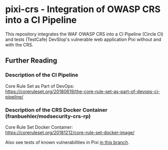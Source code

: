 # pixi-crs - Integration of OWASP CRS into a CI Pipeline 

This repository integrates the WAF OWASP CRS into a CI Pipeline (Circle CI) and tests (TestCafe) DevSlop's vulnerable web application Pixi without and with the CRS.

## Further Reading

### Description of the CI Pipeline
Core Rule Set as Part of DevOps:     
https://coreruleset.org/20180619/the-core-rule-set-as-part-of-devops-ci-pipeline/

### Description of the CRS Docker Container (franbuehler/modsecurity-crs-rp)
Core Rule Set Docker Container:  
https://coreruleset.org/20181212/core-rule-set-docker-image/

Also see tests of known vulnerabilities in Pixi [in this branch](https://github.com/DevSlop/pixi-crs/tree/test-pixi-vulnerabilities).

